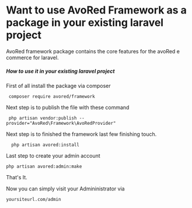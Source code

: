 # Want to use AvoRed Framework as a package in your existing laravel project

AvoRed framework package contains the core features for the avoRed e commerce for laravel.


##### How to use it in your existing laravel project

 First of all install the package via composer 
 
     composer require avored/framework
     
 Next step is to publish the file with these command
 
     php artisan vendor:publish --provider="AvoRed\Framework\AvoRedProvider"
     
  Next step is to finished the framework last few finishing touch.
  
      php artisan avored:install
      
Last step to create your admin account

    php artisan avored:admin:make
    
    
That's It.

Now you can simply visit your Admininistrator via

    yoursiteurl.com/admin
